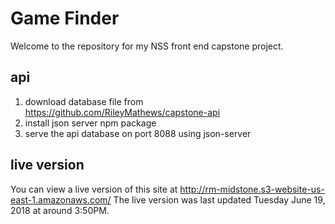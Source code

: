 # Game Finder

Welcome to the repository for my NSS front end capstone project.

## api

1. download database file from https://github.com/RileyMathews/capstone-api
1. install json server npm package
1. serve the api database on port 8088 using json-server

## live version

You can view a live version of this site at http://rm-midstone.s3-website-us-east-1.amazonaws.com/
The live version was last updated Tuesday June 19, 2018 at around 3:50PM.